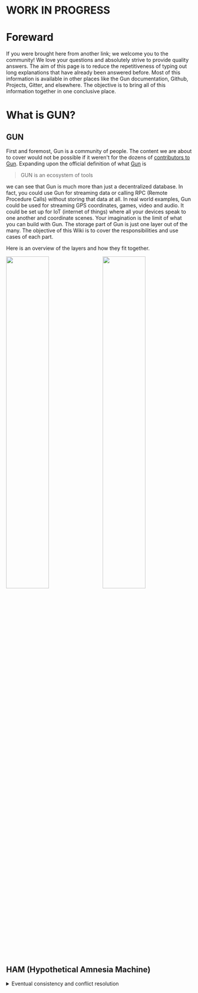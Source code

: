 # WORK IN PROGRESS #

# Foreward
If you were brought here from another link; we welcome you to the community! We love your questions and absolutely strive to provide quality answers. The aim of this page is to reduce the repetitiveness of typing out long explanations that have already been answered before. Most of this information is available in other places like the Gun documentation, Github, Projects, Gitter, and elsewhere. The objective is to bring all of this information together in one conclusive place.

# What is GUN?
## GUN
First and foremost, Gun is a community of people. The content we are about to cover would not be possible if it weren't for the dozens of [contributors to Gun](https://github.com/amark/gun/wiki/Special-Thanks). Expanding upon the official definition of what [Gun](https://github.com/amark/gun) is
> GUN is an ecosystem of tools

we can see that Gun is much more than just a decentralized database. In fact, you could use Gun for streaming data or calling RPC (Remote Procedure Calls) without storing that data at all. In real world examples, Gun could be used for streaming GPS coordinates, games, video and audio. It could be set up for IoT (internet of things) where all your devices speak to one another and coordinate scenes. Your imagination is the limit of what you can build with Gun. The storage part of Gun is just one layer out of the many. The objective of this Wiki is to cover the responsibilities and use cases of each part.

Here is an overview of the layers and how they fit together.

<div><img width="48%" src="https://gun.eco/see/stack.png"/>
<img width="48%" align="right" src="https://gun.eco/see/layers.png"/></div>
<br>

## HAM (Hypothetical Amnesia Machine)
<details>
<summary>Eventual consistency and conflict resolution</summary>
<br>

HAM is the crux of the operation. Eventual consistency and conflict resolution are provided by HAM. But what does that mean? Before Gun, regardless of what type of technology you might of used - there was an underlying problem. You had to choose between consistency, high availability, and partition tolerance. Woah! That's a lot of tech mumbo jumbo. Let's break this down or skip to these [slides for a cartoon representation](https://gun.eco/distributed/matters.html).

### Consistency:
Consistency is when you want data to be stable. If you put data in, you want it to be the same across the network and you don't want it getting lost. An example of this would be a chat application. Alice is in a chatroom and sends a message at the same time Bob sends one. Behind the scenes if the databases were ever to disagree which message should come first - you end up with poor results. On one screen, you may see Alice sent the message first and on another screen Bob sent his message first. Or even worse, they may not even store the messages at all! 

Gun solves this issue with a technique called Eventual Consistency, which we'll go into more later. Having databases agree on which message comes first is not straightforward and shouldn't be dismissed lightly.
[Some would even argue that you shouldn't settle for Eventual Consistency](https://queue.acm.org/detail.cfm?id=2610533). Instead we should replicate our user's data across several federated, limited, expensive servers while not providing any real data security or consistency. After all, isn't the new business model to collect and sell user data? (*sarcasm*)

### Availability:
In the above chat example, let's say Alice and Bob were in different parts of the world. Running a website from one location would provide a significant delay to one of the users in the form of something called network lag. A company may solve this issue by running multiple servers closer to their users. They would then use a special method to coordinate the data between these servers. If they had managed to solve the consistency problem above, this would be their attempt at solving availability. 

The other issue availability aims to solve is if a server is interrupted due to technical or environmental issues. If the database that serves those users goes down, they need their data to be backed up somewhere in the event of catastrophic data loss. Companies will replicate that data across many servers for issues such as these. They end up with higher maintenance and infrastructure costs due to the waste generated. 

Gun solves this issue by replicating your data across many other users (called peers). This reduces the requirement of having servers, infrastructure, maintenance, and specialized employees in the operational fields. The last, being an extreme expense simply due to the nature of being highly specialized in running constantly changing specific commands, investigating issues, and analyzing network and file data.
</details>  
